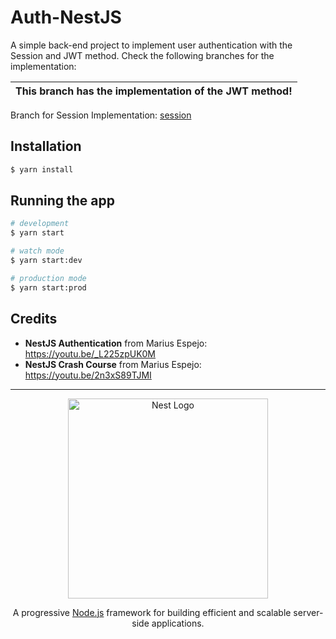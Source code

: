 # Auth-NestJS
A simple back-end project to implement user authentication with the Session and JWT method. Check the following branches for the implementation:

|This branch has the implementation of the **JWT** method!|
|-|

Branch for Session Implementation: [session](https://github.com/u-barnwal/auth-nestJS/tree/session)

## Installation

```bash
$ yarn install
```

## Running the app

```bash
# development
$ yarn start

# watch mode
$ yarn start:dev

# production mode
$ yarn start:prod
```

## Credits
- **NestJS Authentication** from Marius Espejo: https://youtu.be/_L225zpUK0M
- **NestJS Crash Course** from Marius Espejo: https://youtu.be/2n3xS89TJMI

---

<p align="center">
  <a href="http://nestjs.com/" target="blank"><img src="https://nestjs.com/img/logo_text.svg" width="320" alt="Nest Logo" /></a>
</p>

<p align="center">A progressive <a href="http://nodejs.org" target="_blank">Node.js</a> framework for building efficient and scalable server-side applications.</p>
<p align="center">